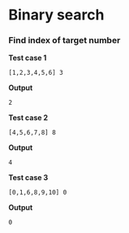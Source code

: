   # **Binary search**


  ###  **Find index of target number**

**Test case 1**
 ```
[1,2,3,4,5,6] 3
 ```

 **Output**
 ```
 2
 ```
   **Test case 2**
 ```
 [4,5,6,7,8] 8
 ```
  **Output**
 ```
4
 ```
  **Test case 3**
 ```
[0,1,6,8,9,10] 0
 ```
 **Output**
 ```
0
 ```
 